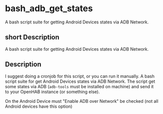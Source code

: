 # bash_adb_get_states
A bash script suite for getting Android Devices states via ADB Network.

## short Description
A bash script suite for getting Android Devices states via ADB Network.


## Description
I suggest doing a cronjob for this script, or you can run it manually.
A bash script suite for get Android Devices states via ADB Network.
The script get some states via ADB (```adb-tools``` must be installed on machine) and send it to your OpenHAB instance (or something else).

On the Android Device must "Enable ADB over Network" be checked (not all Android devices have this option)
